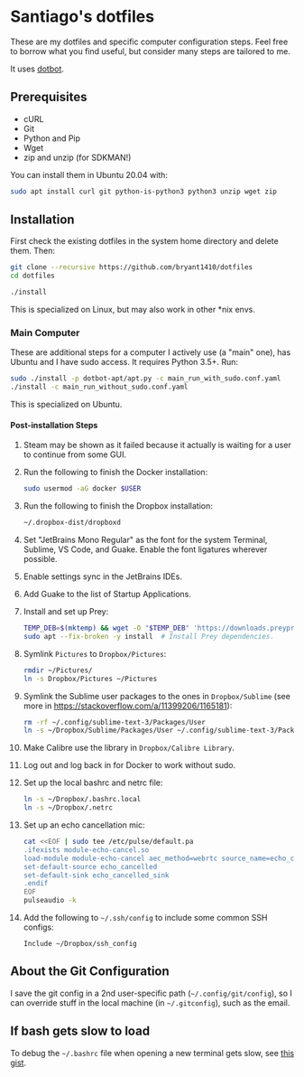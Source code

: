 # Santiago's dotfiles

These are my dotfiles and specific computer configuration steps. Feel free to borrow what you find useful, but consider many steps are tailored to me.

It uses [dotbot](https://github.com/anishathalye/dotbot).

## Prerequisites

* cURL
* Git
* Python and Pip
* Wget
* zip and unzip (for SDKMAN!)

You can install them in Ubuntu 20.04 with:

```bash
sudo apt install curl git python-is-python3 python3 unzip wget zip
```

## Installation

First check the existing dotfiles in the system home directory and delete them. Then:

```bash
git clone --recursive https://github.com/bryant1410/dotfiles
cd dotfiles

./install
```

This is specialized on Linux, but may also work in other \*nix envs.

### Main Computer

These are additional steps for a computer I actively use (a "main" one), has Ubuntu and I have sudo access. It requires Python 3.5+. Run:

```bash
sudo ./install -p dotbot-apt/apt.py -c main_run_with_sudo.conf.yaml
./install -c main_run_without_sudo.conf.yaml
```

This is specialized on Ubuntu.

#### Post-installation Steps

1. Steam may be shown as it failed because it actually is waiting for a user to continue from some GUI.

2. Run the following to finish the Docker installation:

    ```bash
    sudo usermod -aG docker $USER
    ```

3. Run the following to finish the Dropbox installation:

    ```bash
    ~/.dropbox-dist/dropboxd
    ```

4. Set "JetBrains Mono Regular" as the font for the system Terminal, Sublime, VS Code, and Guake. Enable the font ligatures wherever possible.

5. Enable settings sync in the JetBrains IDEs.

6. Add Guake to the list of Startup Applications.

7. Install and set up Prey:

    ```bash
    TEMP_DEB=$(mktemp) && wget -O "$TEMP_DEB" 'https://downloads.preyproject.com/prey-client-releases/node-client/1.9.9/prey_1.9.9_amd64.deb' && sudo dpkg --skip-same-version -i "$TEMP_DEB" && rm -f "$TEMP_DEB"
    sudo apt --fix-broken -y install  # Install Prey dependencies.
    ```

8. Symlink `Pictures` to `Dropbox/Pictures`:

    ```bash
    rmdir ~/Pictures/
    ln -s Dropbox/Pictures ~/Pictures
    ```

9. Symlink the Sublime user packages to the ones in `Dropbox/Sublime` (see more in https://stackoverflow.com/a/11399206/1165181):

    ```bash
    rm -rf ~/.config/sublime-text-3/Packages/User
    ln -s ~/Dropbox/Sublime/Packages/User ~/.config/sublime-text-3/Packages/User
    ```

10. Make Calibre use the library in `Dropbox/Calibre Library`.

11. Log out and log back in for Docker to work without sudo.

12. Set up the local bashrc and netrc file:

    ```bash
    ln -s ~/Dropbox/.bashrc.local
    ln -s ~/Dropbox/.netrc
    ```

13. Set up an echo cancellation mic:

    ```bash
    cat <<EOF | sudo tee /etc/pulse/default.pa
    .ifexists module-echo-cancel.so
    load-module module-echo-cancel aec_method=webrtc source_name=echo_cancelled source_properties=device.description=EchoCancelled sink_name=echo_cancelled_sink
    set-default-source echo_cancelled
    set-default-sink echo_cancelled_sink
    .endif
    EOF
    pulseaudio -k
    ```

14. Add the following to `~/.ssh/config` to include some common SSH configs:

    ```ssh-config
    Include ~/Dropbox/ssh_config
    ```

## About the Git Configuration

I save the git config in a 2nd user-specific path (`~/.config/git/config`), so I can override stuff in the local machine (in `~/.gitconfig`), such as the email. 

## If bash gets slow to load

To debug the `~/.bashrc` file when opening a new terminal gets slow, see [this gist](https://gist.github.com/bryant1410/fa9c595c599afa763f055ee72b2f7944).
